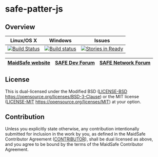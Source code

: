 # safe-patter-js

## Overview


|Linux/OS X|Windows|Issues|
|:--------:|:-----:|:----:|
|[![Build Status](https://travis-ci.org/maidsafe/safe-patter-js.svg?branch=master)](https://travis-ci.org/maidsafe/safe-patter-js)|[![Build status](https://ci.appveyor.com/api/projects/status/u2w8g9s58okjit9q/branch/master?svg=true)](https://ci.appveyor.com/project/MaidSafe-QA/safe-patter-js/branch/master)|[![Stories in Ready](https://badge.waffle.io/maidsafe/safe-patter-js.png?label=ready&title=Ready)](https://waffle.io/maidsafe/safe-patter-js)|      

| [MaidSafe website](https://maidsafe.net) | [SAFE Dev Forum](https://forum.safedev.org) | [SAFE Network Forum](https://safenetforum.org) |
|:-------:|:-------:|:-------:|

## License

This is dual-licensed under the Modified BSD ([LICENSE-BSD](LICENSE-BSD) https://opensource.org/licenses/BSD-3-Clause) or the MIT license ([LICENSE-MIT](LICENSE-MIT) https://opensource.org/licenses/MIT) at your option.


## Contribution

Unless you explicitly state otherwise, any contribution intentionally submitted for inclusion in the
work by you, as defined in the MaidSafe Contributor Agreement ([CONTRIBUTOR](CONTRIBUTOR)), shall be
dual licensed as above, and you agree to be bound by the terms of the MaidSafe Contributor Agreement.

